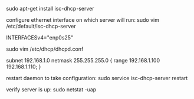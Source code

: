 sudo apt-get install isc-dhcp-server

configure ethernet interface on which server will run:
sudo vim /etc/default/isc-dhcp-server

INTERFACESv4="enp0s25"

sudo vim /etc/dhcp/dhcpd.conf

subnet 192.168.1.0 netmask 255.255.255.0 {
range 192.168.1.100 192.168.1.110;
}

restart daemon to take configuration:
sudo service isc-dhcp-server restart

verify server is up:
sudo netstat -uap
